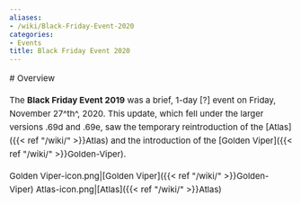 ```yaml
---
aliases:
- /wiki/Black-Friday-Event-2020
categories:
- Events
title: Black Friday Event 2020
---
```


<div class="cardcontainer" style="font-size:15px; line-height:24px">
# Overview

The **Black Friday Event 2019** was a brief, 1-day [?] event on Friday, November 27^th^, 2020. This update, which fell under the larger versions .69d and .69e, saw the temporary reintroduction of the [Atlas]({{< ref "/wiki/" >}}Atlas) and the introduction of the [Golden Viper]({{< ref "/wiki/" >}}Golden-Viper).

Golden Viper-icon.png|[Golden Viper]({{< ref "/wiki/" >}}Golden-Viper) Atlas-icon.png|[Atlas]({{< ref "/wiki/" >}}Atlas)

</div>